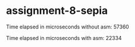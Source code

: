 # assignment-8-sepia

Time elapsed in microseconds without asm: 57360

Time elapsed in microseconds with asm: 22334


